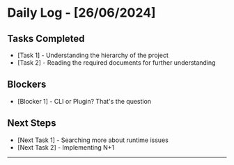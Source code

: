 # Daily Log - [26/06/2024]

## Tasks Completed
- [Task 1] - Understanding the hierarchy of the project
- [Task 2] - Reading the required documents for further understanding

## Blockers
- [Blocker 1] - CLI or Plugin? That's the question

## Next Steps
- [Next Task 1] - Searching more about runtime issues
- [Next Task 2] - Implementing N+1

---
